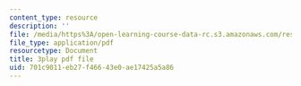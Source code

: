 ```yaml
---
content_type: resource
description: ''
file: /media/https%3A/open-learning-course-data-rc.s3.amazonaws.com/res-5-0001-digital-lab-techniques-manual-spring-2007/701c9011eb27f46643e0ae17425a5a86_7LBGQHjgHEw.pdf
file_type: application/pdf
resourcetype: Document
title: 3play pdf file
uid: 701c9011-eb27-f466-43e0-ae17425a5a86
---
```

